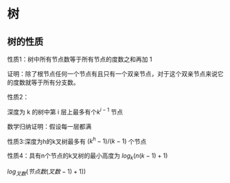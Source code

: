 # 树

## 树的性质

性质1：树中所有节点数等于所有节点的度数之和再加 1

证明：除了根节点任何一个节点有且只有一个双亲节点，对于这个双亲节点来说它的度数就等于所有分支数。

性质2：

深度为 k 的树中第 i 层上最多有个$k^{i−1}$ 节点 

数学归纳证明：假设每一层都满


性质3:深度为h的k叉树最多有 $(k^h−1)/(k−1)$ 个节点

性质4：具有n个节点的k叉树的最小高度为 $log_k⁡(n(k−1)+1)$

$log_{叉数}⁡(节点数(叉数-1)+1))$